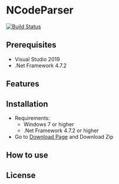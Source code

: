 # NCodeParser

[![Build Status](https://dev.azure.com/ansh7938/NCodeParser/_apis/build/status/imnotcode.NCodeParser?branchName=master)](https://dev.azure.com/ansh7938/NCodeParser/_build/latest?definitionId=2&branchName=master)

## Prerequisites

* Visual Studio 2019
* .Net Framework 4.7.2

## Features

## Installation

- Requirements:
  - Windows 7 or higher
  - .Net Framework 4.7.2 or higher
- Go to [Download Page](https://github.com/imnotcode/NCodeParser/releases) and Download Zip

## How to use

## License
